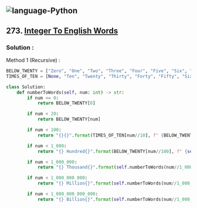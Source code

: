 ![language-Python](https://img.shields.io/badge/Python-ffd43b?style=for-the-badge&logo=PYTHON)
---

## 273. [Integer To English Words](https://leetcode.com/problems/integer-to-english-words)

### Solution :

Method 1 (Recursive) :
```python
BELOW_TWENTY = ["Zero", "One", "Two", "Three", "Four", "Five", "Six", "Seven", "Eight", "Nine", "Ten", "Eleven", "Twelve", "Thirteen", "Fourteen", "Fifteen", "Sixteen", "Seventeen", "Eighteen", "Nineteen"]
TIMES_OF_TEN = [None, "Ten", "Twenty", "Thirty", "Forty", "Fifty", "Sixty", "Seventy", "Eighty", "Ninety"]

class Solution:
    def numberToWords(self, num: int) -> str:
        if num <= 0:
            return BELOW_TWENTY[0]

        if num < 20:
            return BELOW_TWENTY[num]

        if num < 100:
            return "{}{}".format(TIMES_OF_TEN[num//10], f" {BELOW_TWENTY[num%10]}" if num%10 else "")

        if num < 1_000:
            return "{} Hundred{}".format(BELOW_TWENTY[num//100], f" {self.numberToWords(num%100)}" if num%100 else "")

        if num < 1_000_000:
            return "{} Thousand{}".format(self.numberToWords(num//1_000), f" {self.numberToWords(num%1_000)}" if num%1000 else "")

        if num < 1_000_000_000:
            return "{} Million{}".format(self.numberToWords(num//1_000_000), f" {self.numberToWords(num%1_000_000)}" if num%1_000_000 else "")

        if num < 1_000_000_000_000:
            return "{} Billion{}".format(self.numberToWords(num//1_000_000_000), f" {self.numberToWords(num%1_000_000_000)}" if num%1_000_000_000 else "")
```
